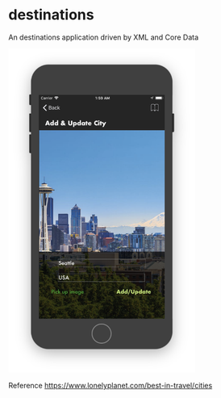 # destinations
An destinations application driven by XML and Core Data

<img src="https://github.com/qiuyangnie/destinations/blob/master/destinations/docs/img/screenshot.png" alt="screenshot" width="370px">

Reference
https://www.lonelyplanet.com/best-in-travel/cities
